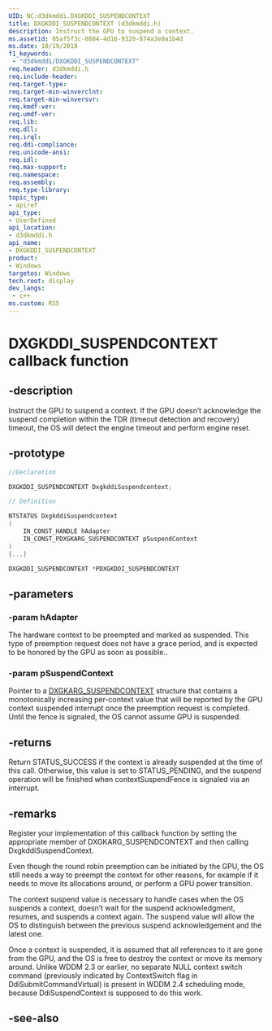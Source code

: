 ```yaml
---
UID: NC:d3dkmddi.DXGKDDI_SUSPENDCONTEXT
title: DXGKDDI_SUSPENDCONTEXT (d3dkmddi.h)
description: Instruct the GPU to suspend a context.
ms.assetid: 05af5f3c-0884-4d16-9320-874a3e0a1b4d
ms.date: 10/19/2018
f1_keywords:
 - "d3dkmddi/DXGKDDI_SUSPENDCONTEXT"
req.header: d3dkmddi.h
req.include-header:
req.target-type:
req.target-min-winverclnt:
req.target-min-winversvr:
req.kmdf-ver:
req.umdf-ver:
req.lib:
req.dll:
req.irql:
req.ddi-compliance:
req.unicode-ansi:
req.idl:
req.max-support:
req.namespace:
req.assembly:
req.type-library:
topic_type:
- apiref
api_type:
- UserDefined
api_location:
- d3dkmddi.h
api_name:
- DXGKDDI_SUSPENDCONTEXT
product:
- Windows
targetos: Windows
tech.root: display
dev_langs:
 - c++
ms.custom: RS5
---
```


# DXGKDDI_SUSPENDCONTEXT callback function

## -description

Instruct the GPU to suspend a context. If the GPU doesn’t acknowledge the suspend completion within the TDR (timeout detection and recovery) timeout, the OS will detect the engine timeout and perform engine reset.

## -prototype

```cpp
//Declaration

DXGKDDI_SUSPENDCONTEXT DxgkddiSuspendcontext;

// Definition

NTSTATUS DxgkddiSuspendcontext
(
	IN_CONST_HANDLE hAdapter
	IN_CONST_PDXGKARG_SUSPENDCONTEXT pSuspendContext
)
{...}

DXGKDDI_SUSPENDCONTEXT *PDXGKDDI_SUSPENDCONTEXT


```

## -parameters

### -param hAdapter

The hardware context to be preempted and marked as suspended. This type of preemption request does not have a grace period, and is expected to be honored by the GPU as soon as possible..

### -param pSuspendContext

Pointer to a [DXGKARG_SUSPENDCONTEXT](ns-d3dkmddi-_dxgkarg_suspendcontext.md) structure that contains a monotonically increasing per-context value that will be reported by the GPU context suspended interrupt once the preemption request is completed. Until the fence is signaled, the OS cannot assume GPU is suspended.

## -returns

Return STATUS_SUCCESS if the context is already suspended at the time of this call. Otherwise, this value is set to STATUS_PENDING, and the suspend operation will be finished when contextSuspendFence is signaled via an interrupt.

## -remarks

Register your implementation of this callback function by setting the appropriate member of DXGKARG_SUSPENDCONTEXT and then calling DxgkddiSuspendContext.

Even though the round robin preemption can be initiated by the GPU, the OS still needs a way to preempt the context for other reasons, for example if it needs to move its allocations around, or perform a GPU power transition.

The context suspend value is necessary to handle cases when the OS suspends a context, doesn’t wait for the suspend acknowledgment, resumes, and suspends a context again. The suspend value will allow the OS to distinguish between the previous suspend acknowledgement and the latest one.

Once a context is suspended, it is assumed that all references to it are gone from the GPU, and the OS is free to destroy the context or move its memory around. Unlike WDDM 2.3 or earlier, no separate NULL context switch command (previously indicated by ContextSwitch flag in DdiSubmitCommandVirtual) is present in WDDM 2.4 scheduling mode, because DdiSuspendContext is supposed to do this work.

## -see-also
